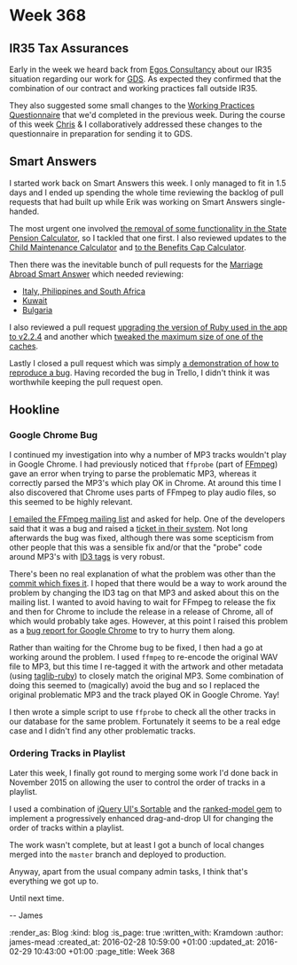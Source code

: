 Week 368
========

## IR35 Tax Assurances

Early in the week we heard back from [Egos Consultancy][] about our IR35 situation regarding our work for [GDS][]. As expected they confirmed that the combination of our contract and working practices fall outside IR35.

They also suggested some small changes to the [Working Practices Questionnaire][] that we'd completed in the previous week. During the course of this week [Chris][] & I collaboratively addressed these changes to the questionnaire in preparation for sending it to GDS.

## Smart Answers

I started work back on Smart Answers this week. I only managed to fit in 1.5 days and I ended up spending the whole time reviewing the backlog of pull requests that had built up while Erik was working on Smart Answers single-handed.

The most urgent one involved [the removal of some functionality in the State Pension Calculator][pr-2192], so I tackled that one first. I also reviewed updates to the [Child Maintenance Calculator][pr-2166] and [to the Benefits Cap Calculator][pr-2242].

Then there was the inevitable bunch of pull requests for the [Marriage Abroad Smart Answer][] which needed reviewing:

* [Italy, Philippines and South Africa][pr-2197]
* [Kuwait][pr-2258]
* [Bulgaria][pr-2200]

I also reviewed a pull request [upgrading the version of Ruby used in the app to v2.2.4][pr-2199] and another which [tweaked the maximum size of one of the caches][pr-2238].

Lastly I closed a pull request which was simply [a demonstration of how to reproduce a bug][pr-2239]. Having recorded the bug in Trello, I didn't think it was worthwhile keeping the pull request open.

## Hookline

### Google Chrome Bug

I continued my investigation into why a number of MP3 tracks wouldn't play in Google Chrome. I had previously noticed that `ffprobe` (part of [FFmpeg][]) gave an error when trying to parse the problematic MP3, whereas it correctly parsed the MP3's which play OK in Chrome. At around this time I also discovered that Chrome uses parts of FFmpeg to play audio files, so this seemed to be highly relevant.

[I emailed the FFmpeg mailing list][ffmpeg-email] and asked for help. One of the developers said that it was a bug and raised a [ticket in their system][ffmpeg-ticket]. Not long afterwards the bug was fixed, although there was some scepticism from other people that this was a sensible fix and/or that the "probe" code around MP3's with [ID3 tags][] is very robust.

There's been no real explanation of what the problem was other than the [commit which fixes it][ffmpeg-fix-commit]. I hoped that there would be a way to work around the problem by changing the ID3 tag on that MP3 and asked about this on the mailing list. I wanted to avoid having to wait for FFmpeg to release the fix and then for Chrome to include the release in a release of Chrome, all of which would probably take ages. However, at this point I raised this problem as a [bug report for Google Chrome][google-chrome-bug-report] to try to hurry them along.

Rather than waiting for the Chrome bug to be fixed, I then had a go at working around the problem. I used `ffmpeg` to re-encode the original WAV file to MP3, but this time I re-tagged it with the artwork and other metadata (using [taglib-ruby][]) to closely match the original MP3. Some combination of doing this seemed to (magically) avoid the bug and so I replaced the original problematic MP3 and the track played OK in Google Chrome. Yay!

I then wrote a simple script to use `ffprobe` to check all the other tracks in our database for the same problem. Fortunately it seems to be a real edge case and I didn't find any other problematic tracks.

### Ordering Tracks in Playlist

Later this week, I finally got round to merging some work I'd done back in November 2015 on allowing the user to control the order of tracks in a playlist.

I used a combination of [jQuery UI's Sortable][jquery-ui-sortable] and the [ranked-model gem][ranked-model] to implement a progressively enhanced drag-and-drop UI for changing the order of tracks within a playlist.

The work wasn't complete, but at least I got a bunch of local changes merged into the `master` branch and deployed to production.

Anyway, apart from the usual company admin tasks, I think that's everything we got up to.

Until next time.

-- James

[Egos Consultancy]: http://www.egos.co.uk/
[GDS]: https://gds.blog.gov.uk/
[Working Practices Questionnaire]: http://www.egos.co.uk/ir35_wpq.htm
[Chris]: /chris-roos
[pr-2192]: https://github.com/alphagov/smart-answers/pull/2192
[pr-2166]: https://github.com/alphagov/smart-answers/pull/2166
[pr-2242]: https://github.com/alphagov/smart-answers/pull/2242
[Marriage Abroad Smart Answer]: https://www.gov.uk/marriage-abroad
[pr-2197]: https://github.com/alphagov/smart-answers/pull/2197
[pr-2258]: https://github.com/alphagov/smart-answers/pull/2258
[pr-2200]: https://github.com/alphagov/smart-answers/pull/2200
[pr-2199]: https://github.com/alphagov/smart-answers/pull/2199
[pr-2238]: https://github.com/alphagov/smart-answers/pull/2238
[pr-2239]: https://github.com/alphagov/smart-answers/pull/2239
[FFmpeg]: https://www.ffmpeg.org/
[ffmpeg-email]: http://ffmpeg.org/pipermail/ffmpeg-user/2016-January/030435.html
[ffmpeg-ticket]: https://trac.ffmpeg.org/ticket/5205
[ffmpeg-fix-commit]: http://git.videolan.org/?p=ffmpeg.git;a=commitdiff;h=77864be44a0daeae846d7395b3cb682a22ce99a9
[ID3 tags]: http://id3.org/id3v2.3.0
[google-chrome-bug-report]: https://code.google.com/p/chromium/issues/detail?id=582898
[taglib-ruby]: https://github.com/robinst/taglib-ruby
[jquery-ui-sortable]: https://jqueryui.com/sortable/
[ranked-model]: https://github.com/mixonic/ranked-model

:render_as: Blog
:kind: blog
:is_page: true
:written_with: Kramdown
:author: james-mead
:created_at: 2016-02-28 10:59:00 +01:00
:updated_at: 2016-02-29 10:43:00 +01:00
:page_title: Week 368
